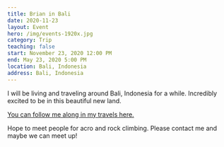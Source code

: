 ```yaml
---
title: Brian in Bali
date: 2020-11-23
layout: Event
hero: /img/events-1920x.jpg
category: Trip
teaching: false
start: November 23, 2020 12:00 PM
end: May 23, 2020 5:00 PM
location: Bali, Indonesia
address: Bali, Indonesia
---
```


I will be living and traveling around Bali, Indonesia for a while. Incredibly excited to be in this beautiful new land.

[You can follow me along in my travels here.](https://findpenguins.com/brianrc "Visit me on FindPenguins")

Hope to meet people for acro and rock climbing. Please contact me and maybe we can meet up!
